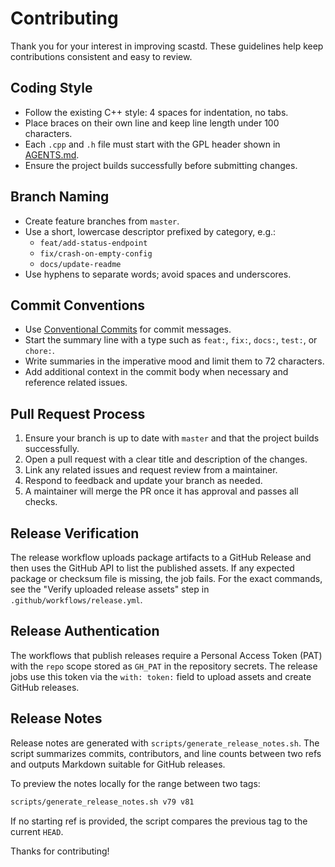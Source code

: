 # Contributing

Thank you for your interest in improving scastd. These guidelines help keep contributions consistent and easy to review.

## Coding Style

- Follow the existing C++ style: 4 spaces for indentation, no tabs.
- Place braces on their own line and keep line length under 100 characters.
- Each `.cpp` and `.h` file must start with the GPL header shown in [AGENTS.md](AGENTS.md).
- Ensure the project builds successfully before submitting changes.

## Branch Naming

- Create feature branches from `master`.
- Use a short, lowercase descriptor prefixed by category, e.g.:
  - `feat/add-status-endpoint`
  - `fix/crash-on-empty-config`
  - `docs/update-readme`
- Use hyphens to separate words; avoid spaces and underscores.

## Commit Conventions

- Use [Conventional Commits](https://www.conventionalcommits.org/) for commit messages.
- Start the summary line with a type such as `feat:`, `fix:`, `docs:`, `test:`, or `chore:`.
- Write summaries in the imperative mood and limit them to 72 characters.
- Add additional context in the commit body when necessary and reference related issues.

## Pull Request Process

1. Ensure your branch is up to date with `master` and that the project builds successfully.
2. Open a pull request with a clear title and description of the changes.
3. Link any related issues and request review from a maintainer.
4. Respond to feedback and update your branch as needed.
5. A maintainer will merge the PR once it has approval and passes all checks.

## Release Verification

The release workflow uploads package artifacts to a GitHub Release and then
uses the GitHub API to list the published assets. If any expected package or
checksum file is missing, the job fails. For the exact commands, see the
"Verify uploaded release assets" step in `.github/workflows/release.yml`.

## Release Authentication

The workflows that publish releases require a Personal Access Token (PAT) with
the `repo` scope stored as `GH_PAT` in the repository secrets. The release
jobs use this token via the `with: token:` field to upload assets and create
GitHub releases.

## Release Notes

Release notes are generated with `scripts/generate_release_notes.sh`. The
script summarizes commits, contributors, and line counts between two refs and
outputs Markdown suitable for GitHub releases.

To preview the notes locally for the range between two tags:

```bash
scripts/generate_release_notes.sh v79 v81
```

If no starting ref is provided, the script compares the previous tag to the
current `HEAD`.

Thanks for contributing!
